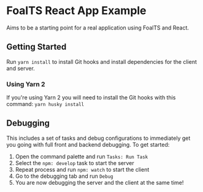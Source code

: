 # FoalTS React App Example

Aims to be a starting point for a real application using FoalTS and React.

## Getting Started

Run `yarn install` to install Git hooks and install dependencies for the client and server.

### Using Yarn 2

If you're using Yarn 2 you will need to install the Git hooks with this command: `yarn husky install`

## Debugging

This includes a set of tasks and debug configurations to immediately get you going with full front and backend
debugging. To get started:

1. Open the command palette and run `Tasks: Run Task`
2. Select the `npm: develop` task to start the server
3. Repeat process and run `npm: watch` to start the client
4. Go to the debugging tab and run `Debug`
6. You are now debugging the server and the client at the same time!

